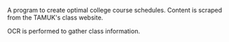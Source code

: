 A program to create optimal college course schedules. 
Content is scraped from the TAMUK's class website.

OCR is performed to gather class information.

